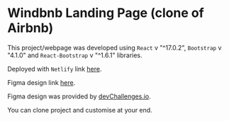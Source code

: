 # Windbnb Landing Page (clone of Airbnb)

This project/webpage was developed using `React` v "^17.0.2", `Bootstrap` v "4.1.0" and `React-Bootstrap` v "^1.6.1" libraries.

Deployed with `Netlify` link [here](https://windbnb-adeoluwa.netlify.app/).

Figma design link [here](https://www.figma.com/file/KGNH8dbclXT1vzXLyPrBeu/Windbnb?node-id=0%3A1).

Figma design was provided by [devChallenges.io](devChallenges.io).

You can clone project and customise at your end.

